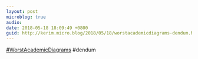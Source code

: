 ```yaml
---
layout: post
microblog: true
audio: 
date: 2018-05-18 18:09:49 +0800
guid: http://kerim.micro.blog/2018/05/18/worstacademicdiagrams-dendum.html
---
```

[#WorstAcademicDiagrams](https://mobile.twitter.com/i/moments/997159873304412162) #dendum
